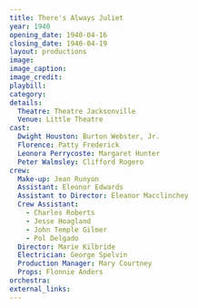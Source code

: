```yaml
---
title: There's Always Juliet
year: 1940
opening_date: 1940-04-16
closing_date: 1940-04-19
layout: productions
image:
image_caption:
image_credit:
playbill: 
category: 
details:
  Theatre: Theatre Jacksonville
  Venue: Little Theatre
cast:
  Dwight Houston: Burton Webster, Jr.
  Florence: Patty Frederick
  Leonora Perrycoste: Margaret Hunter
  Peter Walmsley: Clifford Rogero
crew:
  Make-up: Jean Runyon
  Assistant: Eleonor Edwards
  Assistant to Director: Eleanor Macclinchey
  Crew Assistant:
    - Charles Roberts
    - Jesse Hoagland
    - John Temple Gilmer
    - Pol Delgado
  Director: Marie Kilbride
  Electrician: George Spelvin
  Production Manager: Mary Courtney
  Props: Flonnie Anders
orchestra:
external_links:
---
```


